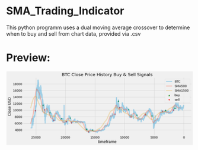 # SMA_Trading_Indicator

This python programm uses a dual moving average crossover to determine when to buy and sell from chart data, provided via .csv

# Preview:
![](images/preview.png)
